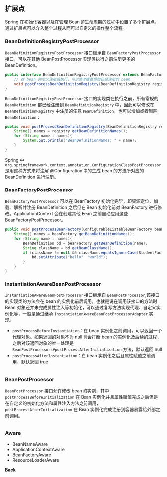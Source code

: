 ## 扩展点

Spring 在初始化容器以及在管理 Bean 的生命周期的过程中设置了多个扩展点，通过扩展点可以介入整个过程从而可以自定义的操作整个流程。

### BeanDefinitionRegistryPostProcessor

```BeanDefinitionRegistryPostProcessor``` 接口继承自 ```BeanFactoryPostProcessor``` 接口，可以在其他 BeanPostProcessor 实现类执行之前注册更多的 BeanDefinition。
```java
public interface BeanDefinitionRegistryPostProcessor extends BeanFactoryPostProcessor {
    // 在 bean 的定义注册后执行，可以修改或者增加已经注册的 bean
    void postProcessBeanDefinitionRegistry(BeanDefinitionRegistry registry) throws BeansException;
}
```

```BeanDefinitionRegistryPostProcessor``` 接口的实现类在执行之前，所有常规的 ```BeanDefinition``` 都已经注册到 ```BeanDefinitionRegistry``` 中，因此可以修改在 ```BeanDefinitionRegistry``` 中注册的任意 ```BeanDefinition```，也可以增加或者删除 ```BeanDefinition```：
```java
public void postProcessBeanDefinitionRegistry(BeanDefinitionRegistry registry) throws BeansException {
    String[] names = registry.getBeanDefinitionNames();
    for (String name : names){
        System.out.println("BeanDefinitionNames: " + name);
    }
}
```

Spring 中 ```org.springframework.context.annotation.ConfigurationClassPostProcessor``` 是用这种方式来将注解 @Configuration 中的生成 bean 的方法所对应的 BeanDefinition 进行注册。

### BeanFactoryPostProcessor

```BeanFactoryPostProcessor``` 可以在 BeanFactory 初始化完毕，即资源定位、加载、解析并注册 BeanDefinition 之后但在 Bean 初始化前对 BeanFactory 进行修改。ApplicationContext 会在创建其他 Bean 之前自动应用这些 BeanFactoryPostProcessor。
```java
public void postProcessBeanFactory(ConfigurableListableBeanFactory beanFactory) throws BeansException {
    String[] names = beanFactory.getBeanDefinitionNames();
    for (String name : names){
        BeanDefinition bd = beanFactory.getBeanDefinition(name);
        String className = bd.getBeanClassName();
        if (className != null && className.equalsIgnoreCase(StudentFactoryBean.class.getName())){
            bd.setAttribute("hello", "world");
        }
    }
}
```

### InstantiationAwareBeanPostProcessor

```InstantiationAwareBeanPostProcessor``` 接口继承自 ```BeanPostProcessor```,该接口的实现类的方法会在 bean 的实例化前后调用，也就是说在调用该接口的方法时 Bean 对象还并未完成属性注入等初始化，可以通过复写方法实现代理、自定义实例化等，一般是通过继承 ```InstantiationAwareBeanPostProcessorAdapter``` 实现。

- ```postProcessBeforeInstantiation```：在 bean 实例化之前调用，可以返回一个代理对象。如果返回的对象不为 null 则会打断 bean 的实例化及后续的过程，之后对该返回对象的唯一处理是 ```BeanPostProcessors#postProcessAfterInitialization``` 方法，默认返回 null
- ```postProcessAfterInstantiation```：在 bean 实例化之后且属性赋值之前调用，默认返回 true

```java
```

### BeanPostProcessor

```BeanPostProcessor``` 接口允许修改 bean 的实例，其中 ```postProcessBeforeInitialization``` 在 Bean 实例化并且属性赋值完成之后但是在自定义的初始化方法和属性注入方法之前调用，```postProcessAfterInitialization``` 在 Bean 实例化完成注册到容器暴露给外部之前调用。

```java
```


### Aware

- BeanNameAware
- ApplicationContextAware
- BeanFactoryAware
- ResourceLoaderAware


**[Back](../)**
